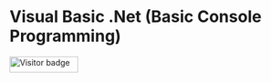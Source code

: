 # Visual Basic .Net  (Basic Console Programming)
<div id="badges">
  <img src="https://api.visitorbadge.io/api/visitors?path=jaydattpatel%2FVB-Net&label=Visitors&labelColor=%23720026&countColor=%23ffae00" alt="Visitor badge" width="120" height="28"/>
</div>
